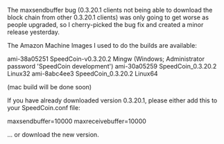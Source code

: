 The maxsendbuffer bug (0.3.20.1 clients not being able to download the block chain from other 0.3.20.1 clients) was only going to get
worse as people upgraded, so I cherry-picked the bug fix and created a minor release yesterday.

The Amazon Machine Images I used to do the builds are available:

  ami-38a05251   SpeedCoin-v0.3.20.2 Mingw    (Windows; Administrator password 'SpeedCoin development')
  ami-30a05259   SpeedCoin_0.3.20.2 Linux32
  ami-8abc4ee3   SpeedCoin_0.3.20.2 Linux64

(mac build will be done soon)

If you have already downloaded version 0.3.20.1, please either add this to your SpeedCoin.conf file:

  maxsendbuffer=10000
  maxreceivebuffer=10000

... or download the new version.
